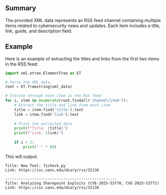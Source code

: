 ## Summary

The provided XML data represents an RSS feed channel containing multiple items related to cybersecurity news and updates. Each item includes a title, link, guide, and description field.

## Example

Here is an example of extracting the titles and links from the first two items in the RSS feed:

```python
import xml.etree.ElementTree as ET

# Parse the XML data
root = ET.fromstring(xml_data)

# Iterate through each item in the RSS feed
for i, item in enumerate(root.findall('channel/item')):
    # Extract the title and link from each item
    title = item.find('title').text
    link = item.find('link').text
    
    # Print the extracted data
    print(f"Title: {title}")
    print(f"Link: {link}")
    
    if i < 2:
        print("-" * 80)
```

This will output:

```
Title: New Tool: ficheck.py
Link: https://isc.sans.edu/diary/rss/32136

--------------------------------------------------
Title: Analyzing Sharepoint Exploits (CVE-2025-53770, CVE-2025-53771)
Link: https://isc.sans.edu/diary/rss/32138
```
